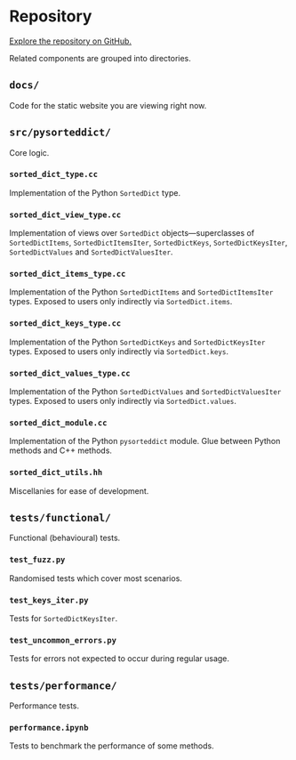 # Repository

[Explore the repository on GitHub.](https://github.com/tfpf/pysorteddict)

Related components are grouped into directories.

## `docs/`

Code for the static website you are viewing right now.

## `src/pysorteddict/`

Core logic.

### `sorted_dict_type.cc`

Implementation of the Python `SortedDict` type.

### `sorted_dict_view_type.cc`

Implementation of views over `SortedDict` objects—superclasses of `SortedDictItems`, `SortedDictItemsIter`,
`SortedDictKeys`,  `SortedDictKeysIter`, `SortedDictValues` and `SortedDictValuesIter`.

### `sorted_dict_items_type.cc`

Implementation of the Python `SortedDictItems` and `SortedDictItemsIter` types. Exposed to users only indirectly via
`SortedDict.items`.

### `sorted_dict_keys_type.cc`

Implementation of the Python `SortedDictKeys` and `SortedDictKeysIter` types. Exposed to users only indirectly via
`SortedDict.keys`.

### `sorted_dict_values_type.cc`

Implementation of the Python `SortedDictValues` and `SortedDictValuesIter` types. Exposed to users only indirectly via
`SortedDict.values`.

### `sorted_dict_module.cc`

Implementation of the Python `pysorteddict` module. Glue between Python methods and C++ methods.

### `sorted_dict_utils.hh`

Miscellanies for ease of development.

## `tests/functional/`

Functional (behavioural) tests.

### `test_fuzz.py`

Randomised tests which cover most scenarios.

### `test_keys_iter.py`

Tests for `SortedDictKeysIter`.

### `test_uncommon_errors.py`

Tests for errors not expected to occur during regular usage.

## `tests/performance/`

Performance tests.

### `performance.ipynb`

Tests to benchmark the performance of some methods.

